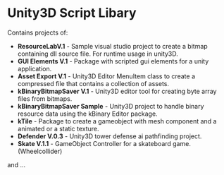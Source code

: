 # Unity3D Script Libary

Contains projects of:

 * **ResourceLabV.1** - Sample visual studio project to create a bitmap containing dll source file. For runtime usage in unity3D.
 * **GUI Elements V.1** - Package with scripted gui elements for a unity application.
 * **Asset Export V.1** - Unity3D Editor MenuItem class to create a compressed file that contains a collection of assets.
 * **kBinaryBitmapSaver V.1** - Unity3D editor tool for creating byte array files from bitmaps.
 * **kBinaryBitmapSaver Sample** - Unity3D project to handle binary resource data using the kBinary Editor package.
 * **kTile** - Package to create a gameobject with mesh component and a animated or a static texture.
 * **Defender V.0.3** - Unity3D tower defense ai pathfinding project. 
 * **Skate V.1.1** - GameObject Controller for a skateboard game. (Wheelcollider)

 and ...